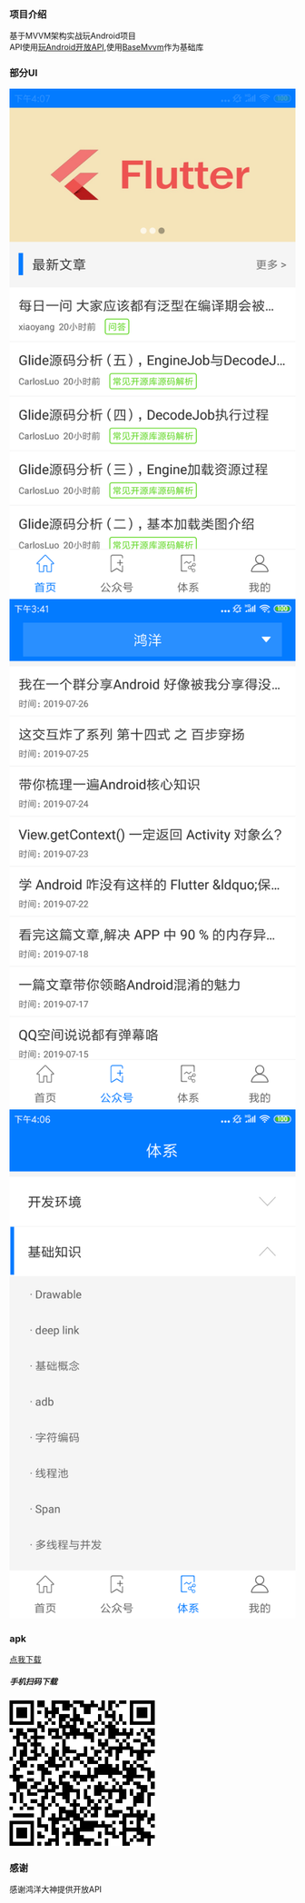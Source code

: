 ### 项目介绍
基于MVVM架构实战玩Android项目<br>
API使用[玩Android开放API](https://www.wanandroid.com/),使用[BaseMvvm](https://github.com/LiQinglin007/MVVMBaseLibApplication)作为基础库
### 部分UI
![](https://github.com/LiQinglin007/OpenAppMVP/blob/master/img/open_app_img1.png)<br>
![](https://github.com/LiQinglin007/OpenAppMVP/blob/master/img/open_app_img2.png)<br>
![](https://github.com/LiQinglin007/OpenAppMVP/blob/master/img/open_app_img3.png)<br>


### apk

[点我下载](https://raw.githubusercontent.com/LiQinglin007/OpenAppMVVM/master/apk/WanAndroidMvvmV1.0.apk)<br>

##### 手机扫码下载

![扫码下载](https://github.com/LiQinglin007/OpenAppMVVM/blob/master/img/app_down_pic.png)

### 感谢

感谢鸿洋大神提供开放API